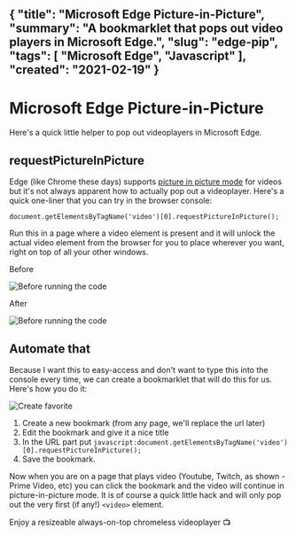 {
    "title": "Microsoft Edge Picture-in-Picture",
    "summary": "A bookmarklet that pops out video players in Microsoft Edge.",
    "slug": "edge-pip",
    "tags": [
        "Microsoft Edge",
        "Javascript"
    ],
    "created": "2021-02-19"
}
---
# Microsoft Edge Picture-in-Picture

Here's a quick little helper to pop out videoplayers in Microsoft Edge.

## requestPictureInPicture

Edge (like Chrome these days) supports [picture in picture mode](https://caniuse.com/?search=requestPictureInPicture) for videos but it's not always apparent how to actually pop out a videoplayer. Here's a quick one-liner that you can try in the browser console:

    document.getElementsByTagName('video')[0].requestPictureInPicture();

Run this in a page where a video element is present and it will unlock the actual video element from the browser for you to place wherever you want, right on top of all your other windows.

Before

![Before running the code](/content/edge-pip/edge-video.png)

After

![Before running the code](/content/edge-pip/edge-pip.png)

## Automate that

Because I want this to easy-access and don't want to type this into the console every time, we can create a bookmarklet that will do this for us. Here's how you do it:

![Create favorite](/content/edge-pip/favorite.png)

1. Create a new bookmark (from any page, we'll replace the url later)
2. Edit the bookmark and give it a nice title
3. In the URL part put `javascript:document.getElementsByTagName('video')[0].requestPictureInPicture();`
4. Save the bookmark.

Now when you are on a page that plays video (Youtube, Twitch, as shown - Prime Video, etc) you can click the bookmark and the video will continue in picture-in-picture mode. It is of course a quick little hack and will only pop out the very first (if any!) `<video>` element.

Enjoy a resizeable always-on-top chromeless videoplayer 📺